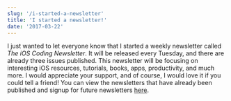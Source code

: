 ```yaml
---
slug: '/i-started-a-newsletter'
title: 'I started a newsletter!'
date: '2017-03-22'
---
```


I just wanted to let everyone know that I started a weekly newsletter called _The iOS Coding Newsletter_. It will be released every Tuesday, and there are already three issues published. This newsletter will be focusing on interesting iOS resources, tutorials, books, apps, productivity, and much more. I would appreciate your support, and of course, I would love it if you could tell a friend! You can view the newsletters that have already been published and signup for future newsletters [here][1].

[1]: http://newsletter.michaelhenry.blog/ 'Newsletter page'

